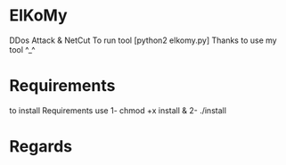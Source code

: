 # ElKoMy
DDos Attack &amp; NetCut To run tool [python2 elkomy.py] 
Thanks to use my tool ^_^
# Requirements
to install Requirements use
1- chmod +x install &
2- ./install
# Regards
